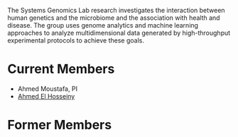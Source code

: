 The Systems Genomics Lab research investigates the interaction between human genetics and the microbiome and the association with health and disease. The group uses genome analytics and machine learning approaches to analyze multidimensional data generated by high-throughput experimental protocols to achieve these goals.

# Current Members
- Ahmed Moustafa, PI
- [Ahmed El Hosseiny](members/ahmedelhosseiny.md)

# Former Members

